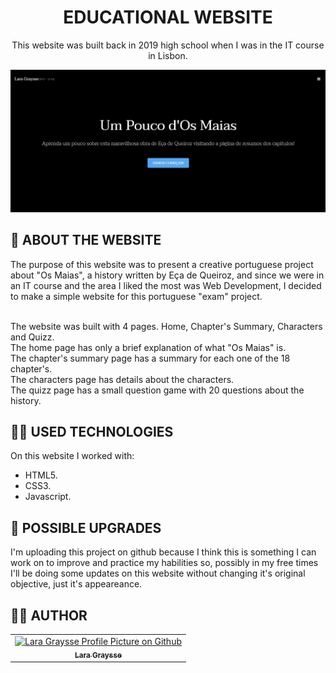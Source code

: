 <h1 align="center"> 
  EDUCATIONAL WEBSITE 
</h1>

<p align="center"> This website was built back in 2019 high school when I was in the IT course in Lisbon. <p>

![Final Result](images/website.png) <br>

## 📑 ABOUT THE WEBSITE
The purpose of this website was to present a creative portuguese project about "Os Maias", a history written by Eça de Queiroz, and since we were in an IT course and the area I liked the most was Web Development, I decided to make a simple website for this portuguese "exam" project.<br>
<br>

The website was built with 4 pages. Home, Chapter's Summary, Characters and Quizz. <br>
The home page has only a brief explanation of what "Os Maias" is. <br>
The chapter's summary page has a summary for each one of the 18 chapter's. <br>
The characters page has details about the characters. <br>
The quizz page has a small question game with 20 questions about the history.

## 👩‍💻 USED TECHNOLOGIES
On this website I worked with: <br>
- HTML5.
- CSS3.
- Javascript.

## 📌 POSSIBLE UPGRADES
I'm uploading this project on github because I think this is something I can work on to improve and practice my habilities so, possibly in my free times I'll be doing some updates on this website without changing it's original objective, just it's appeareance.

## 💁‍♀️ AUTHOR
<table>
  <tr>
    <td align="center">
      <a href="https://github.com/laragraysse">
        <img src="https://avatars.githubusercontent.com/u/77299536?v=4" width="100px;" alt="Lara Graysse Profile Picture on Github"/><br>
        <sub>
          <b>Lara Graysse</b>
        </sub>
      </a>
    </td>
  </tr>
</table>
